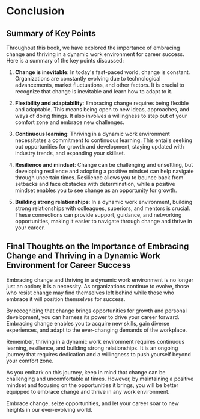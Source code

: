 # Conclusion

Summary of Key Points
---------------------

Throughout this book, we have explored the importance of embracing change and thriving in a dynamic work environment for career success. Here is a summary of the key points discussed:

1. **Change is inevitable**: In today's fast-paced world, change is constant. Organizations are constantly evolving due to technological advancements, market fluctuations, and other factors. It is crucial to recognize that change is inevitable and learn how to adapt to it.

2. **Flexibility and adaptability**: Embracing change requires being flexible and adaptable. This means being open to new ideas, approaches, and ways of doing things. It also involves a willingness to step out of your comfort zone and embrace new challenges.

3. **Continuous learning**: Thriving in a dynamic work environment necessitates a commitment to continuous learning. This entails seeking out opportunities for growth and development, staying updated with industry trends, and expanding your skillset.

4. **Resilience and mindset**: Change can be challenging and unsettling, but developing resilience and adopting a positive mindset can help navigate through uncertain times. Resilience allows you to bounce back from setbacks and face obstacles with determination, while a positive mindset enables you to see change as an opportunity for growth.

5. **Building strong relationships**: In a dynamic work environment, building strong relationships with colleagues, superiors, and mentors is crucial. These connections can provide support, guidance, and networking opportunities, making it easier to navigate through change and thrive in your career.

Final Thoughts on the Importance of Embracing Change and Thriving in a Dynamic Work Environment for Career Success
------------------------------------------------------------------------------------------------------------------

Embracing change and thriving in a dynamic work environment is no longer just an option; it is a necessity. As organizations continue to evolve, those who resist change may find themselves left behind while those who embrace it will position themselves for success.

By recognizing that change brings opportunities for growth and personal development, you can harness its power to drive your career forward. Embracing change enables you to acquire new skills, gain diverse experiences, and adapt to the ever-changing demands of the workplace.

Remember, thriving in a dynamic work environment requires continuous learning, resilience, and building strong relationships. It is an ongoing journey that requires dedication and a willingness to push yourself beyond your comfort zone.

As you embark on this journey, keep in mind that change can be challenging and uncomfortable at times. However, by maintaining a positive mindset and focusing on the opportunities it brings, you will be better equipped to embrace change and thrive in any work environment.

Embrace change, seize opportunities, and let your career soar to new heights in our ever-evolving world.